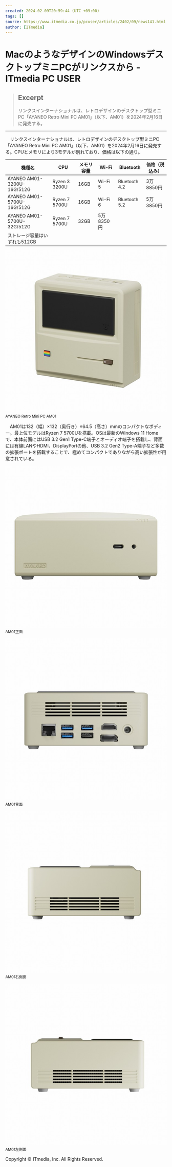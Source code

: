 ```yaml
---
created: 2024-02-09T20:59:44 (UTC +09:00)
tags: []
source: https://www.itmedia.co.jp/pcuser/articles/2402/09/news141.html
author: [ITmedia]
---
```


# MacのようなデザインのWindowsデスクトップミニPCがリンクスから - ITmedia PC USER

> ## Excerpt
> リンクスインターナショナルは、レトロデザインのデスクトップ型ミニPC「AYANEO Retro Mini PC AM01」（以下、AM01）を2024年2月16日に発売する。

---
　リンクスインターナショナルは、レトロデザインのデスクトップ型ミニPC「AYANEO Retro Mini PC AM01」（以下、AM01）を2024年2月16日に発売する。CPUとメモリにより3モデルが別れており、価格は以下の通り。

| 機種名 | CPU | メモリ容量 | Wi-Fi | Bluetooth | 価格（税込み） |
| --- | --- | --- | --- | --- | --- |
| AYANEO AM01-3200U-16G/512G | Ryzen 3 3200U | 16GB | Wi-Fi 5 | Bluetooth 4.2 | 3万8850円 |
| AYANEO AM01-5700U-16G/512G | Ryzen 7 5700U | 16GB | Wi-Fi 6 | Bluetooth 5.2 | 5万3850円 |
| AYANEO AM01-5700U-32G/512G | Ryzen 7 5700U | 32GB | 5万8350円 |
| ストレージ容量はいずれも512GB |

[![AYANEO Retro Mini PC AM01](Mac%E3%81%AE%E3%82%88%E3%81%86%E3%81%AA%E3%83%87%E3%82%B6%E3%82%A4%E3%83%B3%E3%81%AEWindows%E3%83%87%E3%82%B9%E3%82%AF%E3%83%88%E3%83%83%E3%83%97%E3%83%9F%E3%83%8BPC%E3%81%8C%E3%83%AA%E3%83%B3%E3%82%AF%E3%82%B9%E3%81%8B%E3%82%89%20-%20ITmedia%20PC%20USER/ki0980_ayaneo01.jpg)](https://image.itmedia.co.jp/l/im/pcuser/articles/2402/09/l_ki0980_ayaneo01.jpg) <small>AYANEO Retro Mini PC AM01</small>

　AM01は132（幅）×132（奥行き）×64.5（高さ）mmのコンパクトなボディー。最上位モデルはRyzen 7 5700Uを搭載。OSは最新のWindows 11 Homeで、本体前面にはUSB 3.2 Gen1 Type-C端子とオーディオ端子を搭載し、背面には有線LANやHDMI、DisplayPortの他、USB 3.2 Gen2 Type-A端子など多数の拡張ポートを搭載することで、極めてコンパクトでありながら高い拡張性が用意されている。

[![AYANEO Retro Mini PC AM01](Mac%E3%81%AE%E3%82%88%E3%81%86%E3%81%AA%E3%83%87%E3%82%B6%E3%82%A4%E3%83%B3%E3%81%AEWindows%E3%83%87%E3%82%B9%E3%82%AF%E3%83%88%E3%83%83%E3%83%97%E3%83%9F%E3%83%8BPC%E3%81%8C%E3%83%AA%E3%83%B3%E3%82%AF%E3%82%B9%E3%81%8B%E3%82%89%20-%20ITmedia%20PC%20USER/ki0980_ayaneo02.jpg)](https://image.itmedia.co.jp/l/im/pcuser/articles/2402/09/l_ki0980_ayaneo02.jpg) <small>AM01正面</small>

[![AYANEO Retro Mini PC AM01](Mac%E3%81%AE%E3%82%88%E3%81%86%E3%81%AA%E3%83%87%E3%82%B6%E3%82%A4%E3%83%B3%E3%81%AEWindows%E3%83%87%E3%82%B9%E3%82%AF%E3%83%88%E3%83%83%E3%83%97%E3%83%9F%E3%83%8BPC%E3%81%8C%E3%83%AA%E3%83%B3%E3%82%AF%E3%82%B9%E3%81%8B%E3%82%89%20-%20ITmedia%20PC%20USER/ki0980_ayaneo03.jpg)](https://image.itmedia.co.jp/l/im/pcuser/articles/2402/09/l_ki0980_ayaneo03.jpg) <small>AM01背面</small>

[![AYANEO Retro Mini PC AM01](Mac%E3%81%AE%E3%82%88%E3%81%86%E3%81%AA%E3%83%87%E3%82%B6%E3%82%A4%E3%83%B3%E3%81%AEWindows%E3%83%87%E3%82%B9%E3%82%AF%E3%83%88%E3%83%83%E3%83%97%E3%83%9F%E3%83%8BPC%E3%81%8C%E3%83%AA%E3%83%B3%E3%82%AF%E3%82%B9%E3%81%8B%E3%82%89%20-%20ITmedia%20PC%20USER/ki0980_ayaneo04.jpg)](https://image.itmedia.co.jp/l/im/pcuser/articles/2402/09/l_ki0980_ayaneo04.jpg) <small>AM01右側面</small>

[![AYANEO Retro Mini PC AM01](Mac%E3%81%AE%E3%82%88%E3%81%86%E3%81%AA%E3%83%87%E3%82%B6%E3%82%A4%E3%83%B3%E3%81%AEWindows%E3%83%87%E3%82%B9%E3%82%AF%E3%83%88%E3%83%83%E3%83%97%E3%83%9F%E3%83%8BPC%E3%81%8C%E3%83%AA%E3%83%B3%E3%82%AF%E3%82%B9%E3%81%8B%E3%82%89%20-%20ITmedia%20PC%20USER/ki0980_ayaneo05.jpg)](https://image.itmedia.co.jp/l/im/pcuser/articles/2402/09/l_ki0980_ayaneo05.jpg) <small>AM01左側面</small>

Copyright © ITmedia, Inc. All Rights Reserved.
